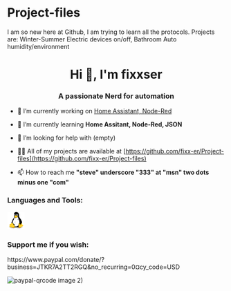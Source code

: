 # Project-files
I am so new here at Github, I am trying to learn all the protocols. Projects are: Winter-Summer Electric devices on/off, Bathroom Auto humidity/environment
<h1 align="center">Hi 👋, I'm fixxser</h1>
<h3 align="center">A passionate Nerd for automation</h3>

- 🔭 I’m currently working on [Home Assistant, Node-Red](https://github.com/fixx-er/Project-files)

- 🌱 I’m currently learning **Home Assitant, Node-Red, JSON**

- 🤝 I’m looking for help with (empty)

- 👨‍💻 All of my projects are available at [https://github.com/fixx-er/Project-files](https://github.com/fixx-er/Project-files)

- 📫 How to reach me **"steve" underscore "333" at "msn" two dots minus one "com"**


<h3 align="left">Languages and Tools:</h3>
<p align="left"> <a href="https://www.linux.org/" target="_blank"> <img src="https://raw.githubusercontent.com/devicons/devicon/master/icons/linux/linux-original.svg" alt="linux" width="40" height="40"/> </a> </p>

<h3 align="left">Support me if you wish:</h3>
<p>https://www.paypal.com/donate/?business=JTKR7A2TT2RGQ&no_recurring=0&currency_code=USD</p>

![paypal-qrcode image 2)](https://user-images.githubusercontent.com/38498263/154129298-c088e2fa-4212-4eac-ab5b-34f861c3c1e9.png)
<br><br>
